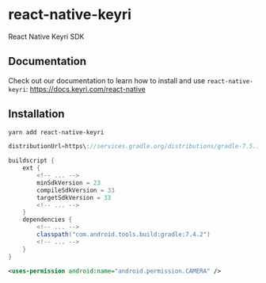 # react-native-keyri

React Native Keyri SDK

## Documentation

Check out our documentation to learn how to install and use `react-native-keyri`: https://docs.keyri.com/react-native

## Installation

```sh
yarn add react-native-keyri
```

```groovy
distributionUrl=https\://services.gradle.org/distributions/gradle-7.5.1-bin.zip
```

```groovy
buildscript {
    ext {
        <!-- ... -->
        minSdkVersion = 23
        compileSdkVersion = 33
        targetSdkVersion = 33
        <!-- ... -->
    }
    dependencies {
        <!-- ... -->
        classpath("com.android.tools.build:gradle:7.4.2")
        <!-- ... -->
    }
}
```

```xml
<uses-permission android:name="android.permission.CAMERA" />
```
